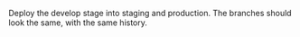 Deploy the develop stage into staging and production. The branches should look the same, with the same history.

